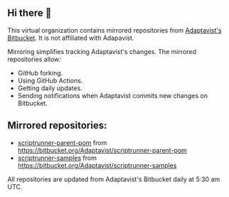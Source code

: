 ## Hi there 👋

This virtual organization contains mirrored repositories from [Adaptavist's Bitbucket](https://bitbucket.org/Adaptavist/).
It is not affiliated with Adapavist.

Mirroring simplifies tracking Adaptavist's changes. The mirrored repositories allow:
- GitHub forking.
- Using GitHub Actions.
- Getting daily updates.
- Sending notifications when Adaptavist commits new changes on Bitbucket.

## Mirrored repositories:

* [scriptrunner-parent-pom](https://github.com/Adaptavist-Bitbucket-Mirror/scriptrunner-parent-pom) from https://bitbucket.org/Adaptavist/scriptrunner-parent-pom
* [scriptrunner-samples](https://github.com/Adaptavist-Bitbucket-Mirror/scriptrunner-samples) from https://bitbucket.org/Adaptavist/scriptrunner-samples 

All repositories are updated from Adaptavist's Bitbucket daily at 5:30 am UTC.
